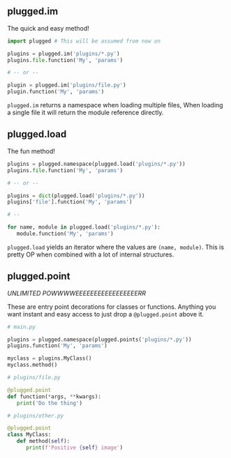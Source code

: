## plugged.im

The quick and easy method!

```python
import plugged # This will be assumed from now on

plugins = plugged.im('plugins/*.py')
plugins.file.function('My', 'params')

# -- or --

plugin = plugged.im('plugins/file.py')
plugin.function('My', 'params')
```

`plugged.im` returns a namespace when loading multiple files, When loading a single file it will return the module reference directly.


## plugged.load


The fun method!

```python
plugins = plugged.namespace(plugged.load('plugins/*.py'))
plugins.file.function('My', 'params')

# -- or --

plugins = dict(plugged.load('plugins/*.py'))
plugins['file'].function('My', 'params')

# --

for name, module in plugged.load('plugins/*.py'):
   module.function('My', 'params')
```

`plugged.load` yields an iterator where the values are `(name, module)`.
This is pretty OP when combined with a lot of internal structures.


## plugged.point

*UNLIMITED POWWWWEEEEEEEEEEEEEEEEERR*

These are entry point decorations for classes or functions.
Anything you want instant and easy access to just drop a `@plugged.point` above it.

```python
# main.py

plugins = plugged.namespace(plugged.points('plugins/*.py'))
plugins.function('My', 'params')

myclass = plugins.MyClass()
myclass.method()

# plugins/file.py

@plugged.point
def function(*args, **kwargs):
   print('Do the thing')

# plugins/other.py

@plugged.point
class MyClass:
   def method(self):
      print(f'Positive {self} image')
```
